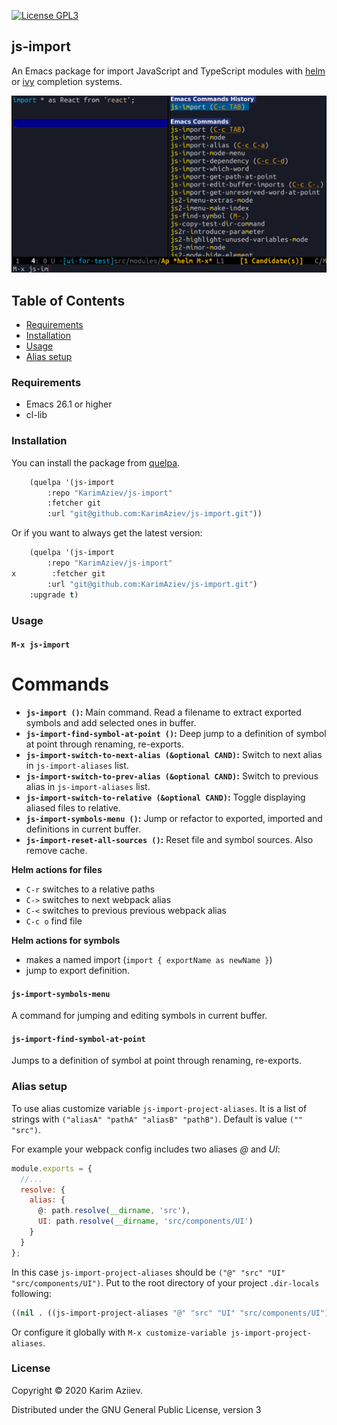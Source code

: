 [![License GPL3](https://img.shields.io/badge/license-GPLv3-blue)](http://www.gnu.org/licenses/gpl-3.0.txt)


## js-import

An Emacs package for import JavaScript and TypeScript modules with [helm](<https://github.com/emacs-helm/helm> "helm") or [ivy](https://github.com/abo-abo/swiper "ivy") completion systems.

<a id="org7a05a1c"></a>

![](js-import-demo.gif)


## Table of Contents
* [Requirements](#org8bb2ccf)
* [Installation](#org66d242b)
* [Usage](#orgd8bdc4e)
* [Alias setup](#orgc8d9f05)

<a id="org8bb2ccf"></a>

### Requirements

-   Emacs 26.1 or higher
-   cl-lib

<a id="org66d242b"></a>

### Installation

You can install the package from [quelpa](<https://github.com/quelpa/quelpa> "quelpa").

```cl
    (quelpa '(js-import
        :repo "KarimAziev/js-import"
        :fetcher git
        :url "git@github.com:KarimAziev/js-import.git"))
```

Or if you want to always get the latest version:

```cl
    (quelpa '(js-import
        :repo "KarimAziev/js-import"
x        :fetcher git
        :url "git@github.com:KarimAziev/js-import.git")
    :upgrade t)
```


<a id="orgd8bdc4e"></a>

### Usage

#### `M-x js-import`

# Commands

-   **`js-import ()`:** Main command. Read a filename to extract exported symbols and add selected ones in buffer.
-   **`js-import-find-symbol-at-point ()`:** Deep jump to a definition of symbol at point through renaming, re-exports.
-   **`js-import-switch-to-next-alias (&optional CAND)`:** Switch to next alias in `js-import-aliases` list.
-   **`js-import-switch-to-prev-alias (&optional CAND)`:** Switch to previous alias in `js-import-aliases` list.
-   **`js-import-switch-to-relative (&optional CAND)`:** Toggle displaying aliased files to relative.
-   **`js-import-symbols-menu ()`:** Jump or refactor to exported, imported and definitions in current buffer.
-   **`js-import-reset-all-sources ()`:** Reset file and symbol sources. Also remove cache.



**Helm actions for files**

- `C-r`  switches to a relative paths
- `C->`  switches to next webpack alias
- `C-<`  switches to previous previous webpack alias
- `C-c o` find file

**Helm actions for symbols**

- makes a named import (`import { exportName as newName }`)
- jump to export definition.

#### `js-import-symbols-menu`
A command for jumping and editing symbols in current buffer.

#### `js-import-find-symbol-at-point`

Jumps to a definition of symbol at point through renaming, re-exports.

<a id="orgc8d9f05"></a>

### Alias setup

To use alias customize variable `js-import-project-aliases`. It is a list of strings with `("aliasA" "pathA" "aliasB" "pathB")`. Default is value `("" "src")`.

For example your webpack config includes two aliases *@* and *UI*:


```javascript
module.exports = {
  //...
  resolve: {
    alias: {
      @: path.resolve(__dirname, 'src'),
      UI: path.resolve(__dirname, 'src/components/UI')
    }
  }
};
```

In this case `js-import-project-aliases` should be `("@" "src" "UI" "src/components/UI")`. Put to the root directory of your project `.dir-locals` following:

```cl
((nil . ((js-import-project-aliases "@" "src" "UI" "src/components/UI"))))

```
Or configure it globally with `M-x customize-variable js-import-project-aliases`.

### License

Copyright © 2020 Karim Aziiev.

Distributed under the GNU General Public License, version 3
